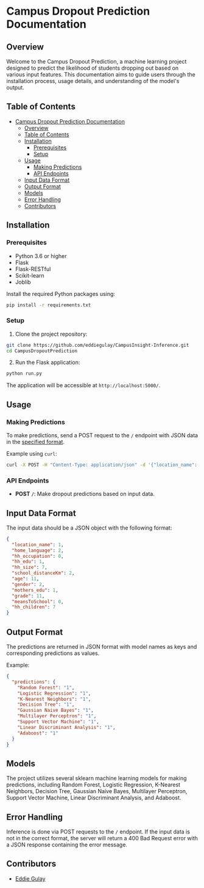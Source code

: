 # Campus Dropout Prediction Documentation

## Overview

Welcome to the Campus Dropout Prediction, a  machine learning project designed to predict the likelihood of students dropping out based on various input features. This documentation aims to guide users through the installation process, usage details, and understanding of the model's output.

## Table of Contents

- [Campus Dropout Prediction Documentation](#campus-dropout-prediction-documentation)
  - [Overview](#overview)
  - [Table of Contents](#table-of-contents)
  - [Installation](#installation)
    - [Prerequisites](#prerequisites)
    - [Setup](#setup)
  - [Usage](#usage)
    - [Making Predictions](#making-predictions)
    - [API Endpoints](#api-endpoints)
  - [Input Data Format](#input-data-format)
  - [Output Format](#output-format)
  - [Models](#models)
  - [Error Handling](#error-handling)
  - [Contributors](#contributors)

## Installation

### Prerequisites

- Python 3.6 or higher
- Flask
- Flask-RESTful
- Scikit-learn
- Joblib

Install the required Python packages using:

```bash
pip install -r requirements.txt
```

### Setup

1. Clone the project repository:

```bash
git clone https://github.com/eddiegulay/CampusInsight-Inference.git
cd CampusDropoutPrediction
```

2. Run the Flask application:

```bash
python run.py
```

The application will be accessible at `http://localhost:5000/`.

## Usage

### Making Predictions

To make predictions, send a POST request to the `/` endpoint with JSON data in the [specified format](#input-data-format).

Example using `curl`:

```bash
curl -X POST -H "Content-Type: application/json" -d '{"location_name": 1, "home_language": 2, ...}' http://localhost:5000/
```

### API Endpoints

- **POST `/`**: Make dropout predictions based on input data.

## Input Data Format

The input data should be a JSON object with the following format:

```json
{
  "location_name": 1,
  "home_language": 2,
  "hh_occupation": 0,
  "hh_edu": 1,
  "hh_size": 7,
  "school_distanceKm": 2,
  "age": 11,
  "gender": 2,
  "mothers_edu": 1,
  "grade": 11,
  "meansToSchool": 0,
  "hh_children": 7
}
```

## Output Format

The predictions are returned in JSON format with model names as keys and corresponding predictions as values.

Example:

```json
{
  "predictions": {
    "Random Forest": "1",
    "Logistic Regression": "1",
    "K-Nearest Neighbors": "1",
    "Decision Tree": "1",
    "Gaussian Naive Bayes": "1",
    "Multilayer Perceptron": "1",
    "Support Vector Machine": "1",
    "Linear Discriminant Analysis": "1",
    "Adaboost": "1"
  }
}
```

## Models

The project utilizes several sklearn machine learning models for making predictions, including Random Forest, Logistic Regression, K-Nearest Neighbors, Decision Tree, Gaussian Naive Bayes, Multilayer Perceptron, Support Vector Machine, Linear Discriminant Analysis, and Adaboost.

## Error Handling

Inference is done via POST requests to the `/` endpoint. If the input data is not in the correct format, the server will return a 400 Bad Request error with a JSON response containing the error message.

## Contributors

- [Eddie Gulay](https://eddiegulay.github.io/)